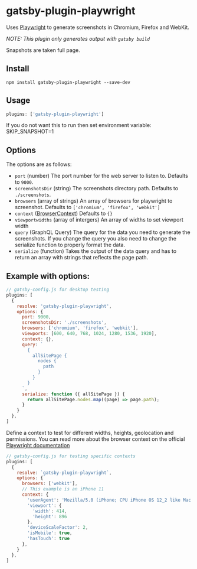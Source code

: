 # gatsby-plugin-playwright

Uses [Playwright](https://github.com/microsoft/playwright) to generate screenshots in Chromium, Firefox and WebKit.

_NOTE: This plugin only generates output with `gatsby build`_

Snapshots are taken full page.
## Install

`npm install gatsby-plugin-playwright --save-dev`

## Usage

```javascript
plugins: ['gatsby-plugin-playwright']
```

If you do not want this to run then set environment variable: SKIP_SNAPSHOT=1
## Options
The options are as follows:

- `port` (number) The port number for the web server to listen to. Defaults to `9000`.
- `screenshotsDir` (string) The screenshots directory path. Defaults to `./screenshots`.
- `browsers` (array of strings) An array of browsers for playwright to screenshot. Defaults to `['chromium', 'firefox', 'webkit']`
- `context` ([BrowserContext](https://github.com/microsoft/playwright/blob/master/docs/api.md#class-browsercontext)) Defaults to `{}`
-  `viewportwidths` (array of intergers)  An array of widths to set viewport width
- `query` (GraphQL Query) The query for the data you need to generate the screenshots. If you change the query you also need to change the serialize function to properly format the data. 
- `serialize` (function) Takes the output of the data query and has to return an array with strings that reflects the page path. 

## Example with options:

```javascript
// gatsby-config.js for desktop testing
plugins: [
  {
    resolve: 'gatsby-plugin-playwright',
    options: {
      port: 9000,
      screenshotsDir: './screenshots',
      browsers: ['chromium', 'firefox', 'webkit'],
      viewports: [600, 640, 768, 1024, 1280, 1536, 1920],
      context: {},
      query: `
        {
          allSitePage {
            nodes {
              path
            }
          }
        }
      `,
      serialize: function ({ allSitePage }) {
        return allSitePage.nodes.map((page) => page.path);
      }
    }
  },
]
```

Define a context to test for different widths, heights, geolocation and permissions. You can read more about the browser context on the official [Playwright documentation](https://github.com/microsoft/playwright/blob/master/docs/api.md#class-browsercontext)

```javascript
// gatsby-config.js for testing specific contexts
plugins: [
  {
    resolve: `gatsby-plugin-playwright`,
    options: {
      browsers: ['webkit'],
      // This example is an iPhone 11
      context: {
        'userAgent': 'Mozilla/5.0 (iPhone; CPU iPhone OS 12_2 like Mac OS X) AppleWebKit/605.1.15 (KHTML, like Gecko) Version/13.0 Mobile/15E148 Safari/604.1',
        'viewport': {
          'width': 414,
          'height': 896
        },
        'deviceScaleFactor': 2,
        'isMobile': true,
        'hasTouch': true
      },
    }
  },
]
```
